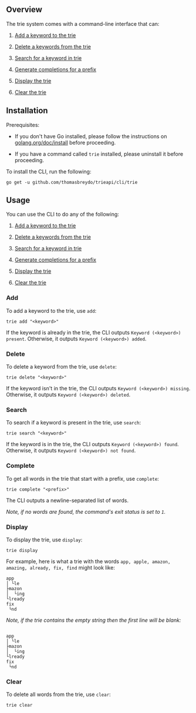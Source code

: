 ## Overview

The trie system comes with a command-line interface that can:

1. [Add a keyword to the trie](#add)

2. [Delete a keywords from the trie](#delete)

3. [Search for a keyword in trie](#search)

4. [Generate completions for a prefix](#complete)

5. [Display the trie](#display)

6. [Clear the trie](#clear)

## Installation

Prerequisites:

- If you don't have Go installed, please follow the instructions on [golang.org/doc/install](https://golang.org/doc/install) before proceeding.

- If you have a command called `trie` installed, please uninstall it before proceeding.

To install the CLI, run the following:

```shell
go get -u github.com/thomasbreydo/trieapi/cli/trie
```

## Usage

You can use the CLI to do any of the following:

1. [Add a keyword to the trie](#add)

2. [Delete a keywords from the trie](#delete)

3. [Search for a keyword in trie](#search)

4. [Generate completions for a prefix](#complete)

5. [Display the trie](#display)

6. [Clear the trie](#clear)

### Add

To add a keyword to the trie, use `add`:

```shell
trie add "<keyword>"
```

If the keyword is already in the trie, the CLI outputs `Keyword (<keyword>) present`. 
Otherwise, it outputs `Keyword (<keyword>) added`.

### Delete

To delete a keyword from the trie, use `delete`:

```shell
trie delete "<keyword>"
```

If the keyword isn't in the trie, the CLI outputs `Keyword (<keyword>) missing`.
Otherwise, it outputs `Keyword (<keyword>) deleted`.

### Search

To search if a keyword is present in the trie, use `search`:

```shell
trie search "<keyword>"
```

If the keyword is in the trie, the CLI outputs `Keyword (<keyword>) found`. Otherwise, 
it outputs `Keyword (<keyword>) not found`.

### Complete

To get all words in the trie that start with a prefix, use `complete`:

```shell
trie complete "<prefix>"
```

The CLI outputs a newline-separated list of words.

_Note, if no words are found, the command's exit status is set to `1`._

### Display

To display the trie, use `display`:

```shell
trie display
```

For example, here is what a trie with the words `app, apple, amazon, amazing, already, fix, find` might look like:
```text
app
│ └le
├mazon
│  └ing
└lready
fix
 └nd
```

_Note, if the trie contains the empty string then the first line will be blank:_
```text

app
│ └le
├mazon
│  └ing
└lready
fix
 └nd
```

### Clear

To delete all words from the trie, use `clear`:

```shell
trie clear
```
